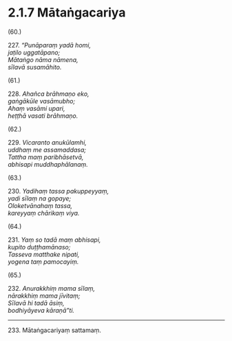 

# 2.1.7 Mātaṅgacariya




(60.)

227\. _“Punāparaṃ yadā homi,_  
_jaṭilo uggatāpano;_  
_Mātaṅgo nāma nāmena,_  
_sīlavā susamāhito._  


(61.)

228\. _Ahañca brāhmaṇo eko,_  
_gaṅgākūle vasāmubho;_  
_Ahaṃ vasāmi upari,_  
_heṭṭhā vasati brāhmaṇo._  


(62.)

229\. _Vicaranto anukūlamhi,_  
_uddhaṃ me assamaddasa;_  
_Tattha maṃ paribhāsetvā,_  
_abhisapi muddhaphālanaṃ._  


(63.)

230\. _Yadihaṃ tassa pakuppeyyaṃ,_  
_yadi sīlaṃ na gopaye;_  
_Oloketvānahaṃ tassa,_  
_kareyyaṃ chārikaṃ viya._  


(64.)

231\. _Yaṃ so tadā maṃ abhisapi,_  
_kupito duṭṭhamānaso;_  
_Tasseva matthake nipati,_  
_yogena taṃ pamocayiṃ._  


(65.)

232\. _Anurakkhiṃ mama sīlaṃ,_  
_nārakkhiṃ mama jīvitaṃ;_  
_Sīlavā hi tadā āsiṃ,_  
_bodhiyāyeva kāraṇā”ti._  


---

233\. Mātaṅgacariyaṃ sattamaṃ.





